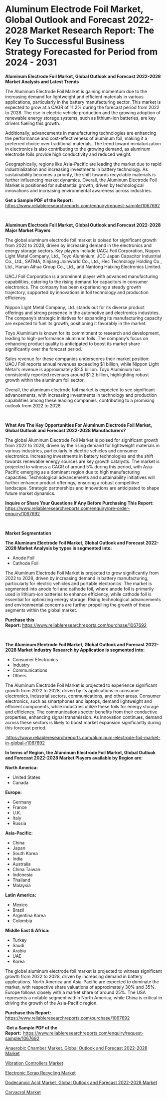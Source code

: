 <p><h1>Aluminum Electrode Foil Market, Global Outlook and Forecast 2022-2028 Market Research Report: The Key To Successful Business Strategy Forecasted for Period from 2024 - 2031</h1></p><p><strong>Aluminum Electrode Foil Market, Global Outlook and Forecast 2022-2028 Market Analysis and Latest Trends</strong></p>
<p><p>The Aluminum Electrode Foil Market is gaining momentum due to the increasing demand for lightweight and efficient materials in various applications, particularly in the battery manufacturing sector. This market is expected to grow at a CAGR of 11.2% during the forecast period from 2022 to 2028. The rise in electric vehicle production and the growing adoption of renewable energy storage systems, such as lithium-ion batteries, are key drivers fueling this growth.</p><p>Additionally, advancements in manufacturing technologies are enhancing the performance and cost-effectiveness of aluminum foil, making it a preferred choice over traditional materials. The trend toward miniaturization in electronics is also contributing to the growing demand, as aluminum electrode foils provide high conductivity and reduced weight. </p><p>Geographically, regions like Asia-Pacific are leading the market due to rapid industrialization and increasing investments in battery technology. As sustainability becomes a priority, the shift towards recyclable materials is further influencing market dynamics. Overall, the Aluminum Electrode Foil Market is positioned for substantial growth, driven by technological innovations and increasing environmental awareness across industries.</p></p>
<p><strong>Get a Sample PDF of the Report:&nbsp;</strong> <a href="https://www.reliableresearchreports.com/enquiry/request-sample/1067692">https://www.reliableresearchreports.com/enquiry/request-sample/1067692</a></p>
<p>&nbsp;</p>
<p><strong>Aluminum Electrode Foil Market, Global Outlook and Forecast 2022-2028 Major Market Players</strong></p>
<p><p>The global aluminum electrode foil market is poised for significant growth from 2022 to 2028, driven by increasing demand in the electronics and energy storage sectors. Key players include UACJ Foil Corporation, Nippon Light Metal Company, Ltd., Toyo Aluminium, JCC Japan Capacitor Industrial Co., Ltd., SATMA, Xinjiang Joinworld Co., Ltd., Hec Technology Holding Co., Ltd., Hunan Aihua Group Co., Ltd., and Nantong Haixing Electronics Limited.</p><p>UACJ Foil Corporation is a prominent player with advanced manufacturing capabilities, catering to the rising demand for capacitors in consumer electronics. The company has been experiencing a steady growth trajectory, supported by innovations in foil technology and production efficiency.</p><p>Nippon Light Metal Company, Ltd. stands out for its diverse product offerings and strong presence in the automotive and electronics industries. The company’s strategic initiatives for expanding its manufacturing capacity are expected to fuel its growth, positioning it favorably in the market.</p><p>Toyo Aluminium is known for its commitment to research and development, leading to high-performance aluminum foils. The company’s focus on enhancing product quality is anticipated to boost its market share significantly over the forecast period.</p><p>Sales revenue for these companies underscores their market position: UACJ Foil reports annual revenues exceeding $1 billion, while Nippon Light Metal's revenue is approximately $2.5 billion. Toyo Aluminium has consistently reported revenues around $1.2 billion, highlighting robust growth within the aluminum foil sector.</p><p>Overall, the aluminum electrode foil market is expected to see significant advancements, with increasing investments in technology and production capabilities among these leading companies, contributing to a promising outlook from 2022 to 2028.</p></p>
<p>&nbsp;</p>
<p><strong>What Are The Key Opportunities For Aluminum Electrode Foil Market, Global Outlook and Forecast 2022-2028 Manufacturers?</strong></p>
<p><p>The global Aluminum Electrode Foil Market is poised for significant growth from 2022 to 2028, driven by the rising demand for lightweight materials in various industries, particularly in electric vehicles and consumer electronics. Increasing investments in battery technologies and the shift towards renewable energy sources are key growth catalysts. The market is projected to witness a CAGR of around 5% during this period, with Asia-Pacific emerging as a dominant region due to high manufacturing capacities. Technological advancements and sustainability initiatives will further enhance product offerings, ensuring a robust competitive landscape. Strategic partnerships and innovations are anticipated to shape future market dynamics.</p></p>
<p><strong>Inquire or Share Your Questions If Any Before Purchasing This Report:</strong> <a href="https://www.reliableresearchreports.com/enquiry/pre-order-enquiry/1067692">https://www.reliableresearchreports.com/enquiry/pre-order-enquiry/1067692</a></p>
<p>&nbsp;</p>
<p><strong>Market Segmentation</strong></p>
<p><strong>The Aluminum Electrode Foil Market, Global Outlook and Forecast 2022-2028 Market Analysis by types is segmented into:</strong></p>
<p><ul><li>Anode Foil</li><li>Cathode Foil</li></ul></p>
<p><p>The Aluminum Electrode Foil Market is projected to grow significantly from 2022 to 2028, driven by increasing demand in battery manufacturing, particularly for electric vehicles and portable electronics. The market is segmented into anode foil and cathode foil, where anode foil is primarily used in lithium-ion batteries to enhance efficiency, while cathode foil is essential for optimizing energy storage. Rising technological advancements and environmental concerns are further propelling the growth of these segments within the global market.</p></p>
<p><strong>Purchase this Report:&nbsp;</strong><a href="https://www.reliableresearchreports.com/purchase/1067692">https://www.reliableresearchreports.com/purchase/1067692</a></p>
<p>&nbsp;</p>
<p><strong>The Aluminum Electrode Foil Market, Global Outlook and Forecast 2022-2028 Market Industry Research by Application is segmented into:</strong></p>
<p><ul><li>Consumer Electronics</li><li>Industry</li><li>Communications</li><li>Others</li></ul></p>
<p><p>The Aluminum Electrode Foil Market is projected to experience significant growth from 2022 to 2028, driven by its applications in consumer electronics, industrial sectors, communications, and other areas. Consumer electronics, such as smartphones and laptops, demand lightweight and efficient components, while industries utilize these foils for energy storage and efficiency. The communications sector benefits from their conductive properties, enhancing signal transmission. As innovation continues, demand across these sectors is likely to boost market expansion significantly during this forecast period.</p></p>
<p><a href="https://www.reliableresearchreports.com/aluminum-electrode-foil-market-in-global-r1067692">&nbsp;https://www.reliableresearchreports.com/aluminum-electrode-foil-market-in-global-r1067692</a></p>
<p><strong>In terms of Region, the Aluminum Electrode Foil Market, Global Outlook and Forecast 2022-2028 Market Players available by Region are:</strong></p>
<p>
    <p> <strong> North America: </strong>
        <ul>
            <li>United States</li>
            <li>Canada</li>
        </ul>
        </p> 
    <p> <strong> Europe: </strong>
        <ul>
            <li>Germany</li>
            <li>France</li>
            <li>U.K.</li>
            <li>Italy</li>
            <li>Russia</li>
        </ul>
        </p> 
    <p> <strong> Asia-Pacific: </strong>
        <ul>
            <li>China</li>
            <li>Japan</li>
            <li>South Korea</li>
            <li>India</li>
            <li>Australia</li>
            <li>China Taiwan</li>
            <li>Indonesia</li>
            <li>Thailand</li>
            <li>Malaysia</li>
        </ul>
        </p> 
    <p> <strong> Latin America: </strong>
        <ul>
            <li>Mexico</li>
            <li>Brazil</li>
            <li>Argentina Korea</li>
            <li>Colombia</li>
        </ul>
        </p> 
    <p> <strong> Middle East & Africa: </strong>
        <ul>
            <li>Turkey</li>
            <li>Saudi</li>
            <li>Arabia</li>
            <li>UAE</li>
            <li>Korea</li>
        </ul>
    </p>
    </p>
<p><p>The global aluminum electrode foil market is projected to witness significant growth from 2022 to 2028, driven by increasing demand in battery applications. North America and Asia-Pacific are expected to dominate the market, with respective share valuations of approximately 30% and 35%. Europe follows closely with a market share of around 25%. The USA represents a notable segment within North America, while China is critical in driving the growth of the Asia-Pacific region.</p></p>
<p><strong>Purchase this Report: </strong><a href="https://www.reliableresearchreports.com/purchase/1067692">https://www.reliableresearchreports.com/purchase/1067692</a></p>
<p>&nbsp;<strong>Get a Sample PDF of the Report:&nbsp;&nbsp;</strong><a href="https://www.reliableresearchreports.com/enquiry/request-sample/1067692">https://www.reliableresearchreports.com/enquiry/request-sample/1067692</a></p>
<p><strong></strong></p>
<p><p><a href="https://github.com/angelajermaine/Market-Research-Report-List-5/blob/main/anaerobic-chamber-market-global-outlook-and-forecast-2022-2028-market.md">Anaerobic Chamber Market, Global Outlook and Forecast 2022-2028 Market</a></p><p><a href="https://medium.com/@victoria.lyman98067/the-global-vibration-controllers-market-is-projected-to-experience-an-annual-growth-rate-of-14-4-212b01c5f7cb">Vibration Controllers Market</a></p><p><a href="https://www.linkedin.com/pulse/electronic-scrap-recycling-market-report-product-type-office-5ry4f?trackingId=%2BuAuR3IGSa%2BjD%2FhU%2BzqgWQ%3D%3D">Electronic Scrap Recycling Market</a></p><p><a href="https://github.com/NargisHussain432/Market-Research-Report-List-1/blob/main/dodecanoic-acid-market-global-outlook-and-forecast-2022-2028-market.md">Dodecanoic Acid Market, Global Outlook and Forecast 2022-2028 Market</a></p><p><a href="https://issuu.com/reportprime-2/docs/carvacrol-market-size-2030.pptx_628edefe72a9eb">Carvacrol Market</a></p></p>